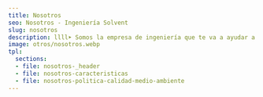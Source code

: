 ```yaml
---
title: Nosotros
seo: Nosotros - Ingeniería Solvent
slug: nosotros
description: llll➤ Somos la empresa de ingeniería que te va a ayudar a desarrollar cualquier proyecto que necesites ✅ de la forma más innovadora.
image: otros/nosotros.webp
tpl:
  sections:
  - file: nosotros-_header
  - file: nosotros-caracteristicas
  - file: nosotros-politica-calidad-medio-ambiente
---
```


